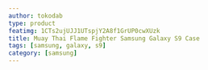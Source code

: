 ```yaml
---
author: tokodab
type: product
featimg: 1CTs2ujUJJ1UTspjY2A8f1GrUP0cwXUzk
title: Muay Thai Flame Fighter Samsung Galaxy S9 Case
tags: [samsung, galaxy, s9]
category: [samsung]
---
```

